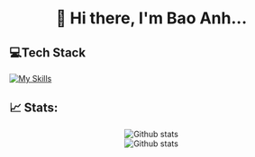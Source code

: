 <h1 align="center">
  👋 Hi there, I'm Bao Anh...
</div>

## 💻Tech Stack
[![My Skills](https://skillicons.dev/icons?i=html,css,sass,tailwind,javascript,ts,redux,react,next,nodejs,express,sequelize,postgres,postman,git,github)](#)

## 📈 Stats:
<div align='center'>
    <img src='https://github-readme-stats.vercel.app/api/top-langs/?username=baoanh177&theme=merko&hide_border=true&include_all_commits=true&count_private=false&layout=compact' alt='Github stats' align='center' />
    <br/>
    <img src='https://github-readme-stats.vercel.app/api/wakatime/?username=aleretamero&layout=compact&theme=prussian&custom_title=Most%20Used%20Languages&langs_count=6' alt='Github stats' align='center' />
</div>
